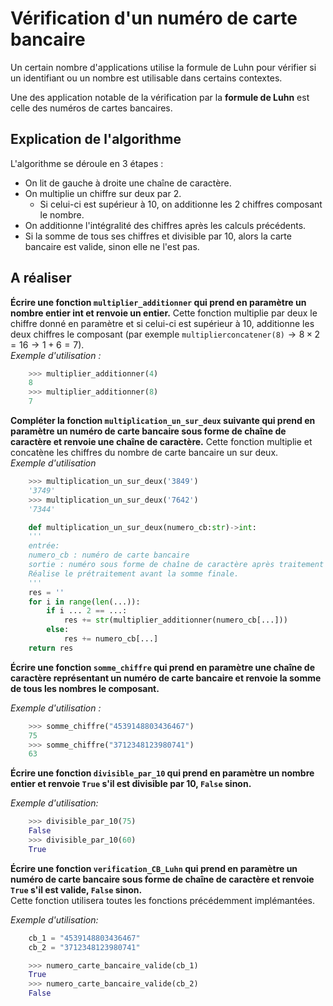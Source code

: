# Vérification d'un numéro de carte bancaire

Un certain nombre d'applications utilise la formule de Luhn pour vérifier si un identifiant ou un nombre est
utilisable dans certains contextes.  

Une des application notable de la vérification par la **formule de Luhn** est celle des numéros de cartes bancaires.  

## Explication de l'algorithme

L'algorithme se déroule en 3 étapes : 

- On lit de gauche à droite une chaîne de caractère.
- On multiplie un chiffre sur deux par 2.
  - Si celui-ci est supérieur à 10, on additionne les 2 chiffres composant le nombre.
- On additionne l'intégralité des chiffres après les calculs précédents.
- Si la somme de tous ses chiffres et divisible par 10, alors la carte bancaire est valide, sinon elle ne l'est pas.

## A réaliser

**Écrire une fonction `multiplier_additionner` qui prend en paramètre un nombre entier int et renvoie un entier.**
Cette fonction multiplie par deux le chiffre donné en paramètre et si celui-ci est supérieur à 10, additionne les
deux chiffres le composant (par exemple $\texttt{multiplierconcatener(8)} \rightarrow 8 \times 2 = 16 \rightarrow 1 + 6 = 7$).  
*Exemple d'utilisation :*

```python
    >>> multiplier_additionner(4)
    8
    >>> multiplier_additionner(8)
    7
```

**Compléter la fonction `multiplication_un_sur_deux` suivante qui prend en paramètre un numéro de carte bancaire sous forme de chaîne de caractère et renvoie une chaîne de caractère.**
Cette fonction multiplie et concatène les chiffres du nombre de carte bancaire un sur deux.  
*Exemple d'utilisation*

```python
    >>> multiplication_un_sur_deux('3849')
    '3749'
    >>> multiplication_un_sur_deux('7642')
    '7344'
```

```python
    def multiplication_un_sur_deux(numero_cb:str)->int:
    '''
    entrée:
    numero_cb : numéro de carte bancaire
    sortie : numéro sous forme de chaîne de caractère après traitement
    Réalise le prétraitement avant la somme finale.
    '''
    res = ''
    for i in range(len(...)):
        if i ... 2 == ...:
            res += str(multiplier_additionner(numero_cb[...]))
        else:
            res += numero_cb[...]
    return res
```

**Écrire une fonction `somme_chiffre` qui prend en paramètre une chaîne de caractère représentant un numéro de carte bancaire et renvoie la somme de tous les nombres le composant.**  

*Exemple d'utilisation :*

```python
    >>> somme_chiffre("4539148803436467")
    75
    >>> somme_chiffre("3712348123980741")
    63
```

**Écrire une fonction `divisible_par_10` qui prend en paramètre un nombre entier et renvoie `True` s'il est divisible par 10, `False` sinon.**  

*Exemple d'utilisation:*

```python
    >>> divisible_par_10(75)
    False
    >>> divisible_par_10(60)
    True
``` 

**Écrire une fonction `verification_CB_Luhn` qui prend en paramètre un numéro de carte bancaire sous forme de chaîne de caractère et renvoie `True` s'il est valide, `False` sinon.**  
Cette fonction utilisera toutes les fonctions précédemment implémantées.

*Exemple d'utilisation:*

```python
    cb_1 = "4539148803436467"
    cb_2 = "3712348123980741"

    >>> numero_carte_bancaire_valide(cb_1)
    True
    >>> numero_carte_bancaire_valide(cb_2)
    False
```